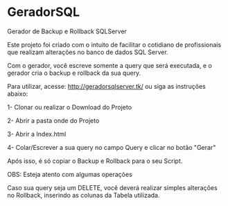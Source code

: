 # GeradorSQL
Gerador de Backup e Rollback SQLServer

Este projeto foi criado com o intuito de facilitar o cotidiano de profissionais que realizam alterações no banco de dados SQL Server.

Com o gerador, você escreve somente a query que será executada, e o gerador cria o backup e rollback da sua query.

Para utilizar, acesse: http://geradorsqlserver.tk/ ou siga as instruções abaixo:

1- Clonar ou realizar o Download do Projeto

2- Abrir a pasta onde do Projeto

3- Abrir a Index.html

4- Colar/Escrever a sua query no campo Query e clicar no botão "Gerar"

Após isso, é só copiar o Backup e Rollback para o seu Script.

OBS: Esteja atento com algumas operações

Caso sua query seja um DELETE, você deverá realizar simples alterações no Rollback, inserindo as colunas da Tabela utilizada.

